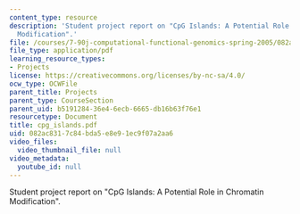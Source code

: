 ```yaml
---
content_type: resource
description: 'Student project report on "CpG Islands: A Potential Role in Chromatin
  Modification".'
file: /courses/7-90j-computational-functional-genomics-spring-2005/082ac8317c84bda5e8e91ec9f07a2aa6_cpg_islands.pdf
file_type: application/pdf
learning_resource_types:
- Projects
license: https://creativecommons.org/licenses/by-nc-sa/4.0/
ocw_type: OCWFile
parent_title: Projects
parent_type: CourseSection
parent_uid: b5191284-36e4-6ecb-6665-db16b63f76e1
resourcetype: Document
title: cpg_islands.pdf
uid: 082ac831-7c84-bda5-e8e9-1ec9f07a2aa6
video_files:
  video_thumbnail_file: null
video_metadata:
  youtube_id: null
---
```

Student project report on "CpG Islands: A Potential Role in Chromatin Modification".